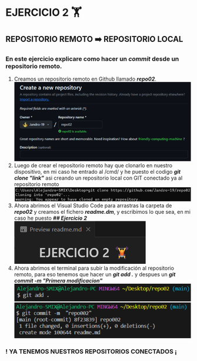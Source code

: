 # EJERCICIO 2 ​​​​​🏋️​
## REPOSITORIO REMOTO ​​​​​➡️​ REPOSITORIO LOCAL
### En este ejercicio explicare como hacer un ***commit*** desde un repositorio remoto.
1. Creamos un repositorio remoto en Github llamado ***repo02***.
   ![text](img/repo-remoto-1.png)
2. Luego de crear el repositorio remoto hay que clonarlo en nuestro dispositivo, en mi caso he entrado al /cmd/ y he puesto el codigo ***git clone "link"*** asi creando un repositorio local con GIT conectado ya al repositorio remoto
   ![text](img/clonacion-repo02.png)
3. Ahora abrimos el Visual Studio Code para arrastras la carpeta de ***repo02*** y creamos el fichero ***readme.dm***, y escribimos lo que sea, en mi caso he puesto ***## Ejercicio 2***
   ![text](img/titulo-p3.png)
4. Ahora abrimos el terminal para subir la modificación al repositorio remoto, para eso tenemos que hacer un ***git add .*** y despues un ***git commit -m "Primera modificacion"***
    ![text](img/git-add.png)
    ![text](img/git-commit.png)

### ! YA TENEMOS NUESTROS REPOSITORIOS CONECTADOS ¡
